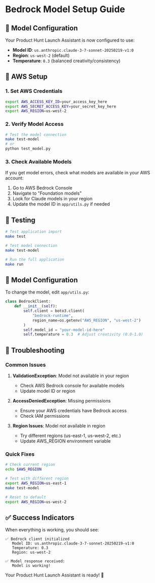 # Bedrock Model Setup Guide

## 🚀 Model Configuration

Your Product Hunt Launch Assistant is now configured to use:

- **Model ID**: `us.anthropic.claude-3-7-sonnet-20250219-v1:0`
- **Region**: `us-west-2` (default)
- **Temperature**: `0.3` (balanced creativity/consistency)

## 🔧 AWS Setup

### 1. Set AWS Credentials

```bash
export AWS_ACCESS_KEY_ID=your_access_key_here
export AWS_SECRET_ACCESS_KEY=your_secret_key_here
export AWS_REGION=us-west-2
```

### 2. Verify Model Access

```bash
# Test the model connection
make test-model
# or
python test_model.py
```

### 3. Check Available Models

If you get model errors, check what models are available in your AWS account:

1. Go to AWS Bedrock Console
2. Navigate to "Foundation models"
3. Look for Claude models in your region
4. Update the model ID in `app/utils.py` if needed

## 🧪 Testing

```bash
# Test application import
make test

# Test model connection
make test-model

# Run the full application
make run
```

## 🔄 Model Configuration

To change the model, edit `app/utils.py`:

```python
class BedrockClient:
    def __init__(self):
        self.client = boto3.client(
            "bedrock-runtime",
            region_name=os.getenv("AWS_REGION", "us-west-2")
        )
        self.model_id = "your-model-id-here"
        self.temperature = 0.3  # Adjust creativity (0.0-1.0)
```

## 🚨 Troubleshooting

### Common Issues

1. **ValidationException**: Model not available in your region

   - Check AWS Bedrock console for available models
   - Update model ID or region

2. **AccessDeniedException**: Missing permissions

   - Ensure your AWS credentials have Bedrock access
   - Check IAM permissions

3. **Region Issues**: Model not available in region
   - Try different regions (us-east-1, us-west-2, etc.)
   - Update AWS_REGION environment variable

### Quick Fixes

```bash
# Check current region
echo $AWS_REGION

# Test with different region
export AWS_REGION=us-east-1
make test-model

# Reset to default
export AWS_REGION=us-west-2
```

## ✅ Success Indicators

When everything is working, you should see:

```
✅ Bedrock client initialized
   Model ID: us.anthropic.claude-3-7-sonnet-20250219-v1:0
   Temperature: 0.3
   Region: us-west-2

✅ Model response received:
   Model is working!
```

Your Product Hunt Launch Assistant is ready! 🎉

